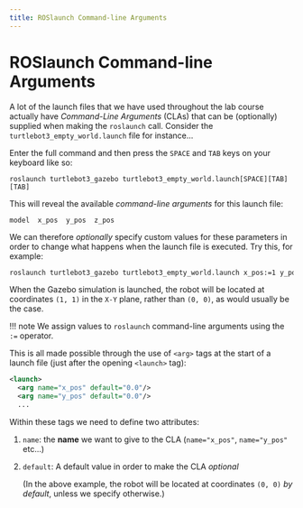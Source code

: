 ```yaml
---  
title: ROSlaunch Command-line Arguments  
--- 
```


# ROSlaunch Command-line Arguments

A lot of the launch files that we have used throughout the lab course actually have *Command-Line Arguments* (CLAs) that can be (optionally) supplied when making the `roslaunch` call. Consider the `turtlebot3_empty_world.launch` file for instance...

Enter the full command and then press the `SPACE` and `TAB` keys on your keyboard like so:

    roslaunch turtlebot3_gazebo turtlebot3_empty_world.launch[SPACE][TAB][TAB]

This will reveal the available *command-line arguments* for this launch file:

    model  x_pos  y_pos  z_pos

We can therefore *optionally* specify custom values for these parameters in order to change what happens when the launch file is executed. Try this, for example:

```bash
roslaunch turtlebot3_gazebo turtlebot3_empty_world.launch x_pos:=1 y_pos:=1
```

When the Gazebo simulation is launched, the robot will be located at coordinates `(1, 1)` in the `X-Y` plane, rather than `(0, 0)`, as would usually be the case.

!!! note
    We assign values to `roslaunch` command-line arguments using the `:=` operator. 

This is all made possible through the use of `<arg>` tags at the start of a launch file (just after the opening `<launch>` tag):

```xml
<launch>
  <arg name="x_pos" default="0.0"/>
  <arg name="y_pos" default="0.0"/>
  ...
```

Within these tags we need to define two attributes:

1. `name`: the **name** we want to give to the CLA (`name="x_pos"`, `name="y_pos"` etc...)
1. `default`: A default value in order to make the CLA *optional*

    (In the above example, the robot will be located at coordinates `(0, 0)` *by default*, unless we specify otherwise.)